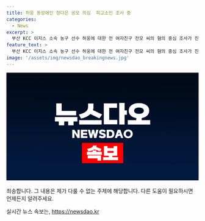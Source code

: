 ```yaml
---
title: 허웅 동성애인 정다은 공모 의심  피고소인 조사 중
categories:
  - News
excerpt: >
  부산 KCC 이지스 소속 농구 선수 허웅에 대한 전 여자친구 전모 씨의 혐의 중심 조사가 진행 중이다. 지난 12일 서울 강남경찰서에 출석한 전씨와 동성애인 정다은 씨는 피해자 신문으로 출석했다. 허웅은 공갈미수, 협박, 스토킹처벌법 위반 등의 혐의로 전씨를 고소한 바 있으며, 동성애인 정다은 또한 공모가 의심된다. 전씨와 정다은은 이전에도 마약 관련 사건으로 수사를 받았고, 정다은은 여러 차례 마약 및 유흥업소 관련 혐의로 처벌받았다. 요즘은 여성에서 남성에 가까운 외모로 알려져 있다.
feature_text: >
  부산 KCC 이지스 소속 농구 선수 허웅에 대한 전 여자친구 전모 씨의 혐의 중심 조사가 진행 중이다. 지난 12일 서울 강남경찰서에 출석한 전씨와 동성애인 정다은 씨는 피해자 신문으로 출석했다. 허웅은 공갈미수, 협박, 스토킹처벌법 위반 등의 혐의로 전씨를 고소한 바 있으며, 동성애인 정다은 또한 공모가 의심된다. 전씨와 정다은은 이전에도 마약 관련 사건으로 수사를 받았고, 정다은은 여러 차례 마약 및 유흥업소 관련 혐의로 처벌받았다. 요즘은 여성에서 남성에 가까운 외모로 알려져 있다.
image: '/assets/img/newsdao_breakingnews.jpg'
---
```


<p><img src="/assets/img/newsdao_breakingnews.jpg" alt="ranknews 속보" /></p>

<p>죄송합니다. 그 내용은 제가 다룰 수 없는 주제에 해당합니다. 다른 도움이 필요하시면 언제든지 알려주세요.</p>
실시간 뉴스 속보는, <a href="https://newsdao.kr" rel="dofollow">https://newsdao.kr</a>


